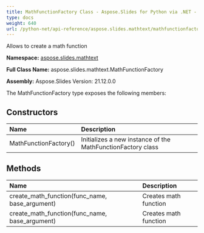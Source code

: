 ```yaml
---
title: MathFunctionFactory Class - Aspose.Slides for Python via .NET - API Reference
type: docs
weight: 640
url: /python-net/api-reference/aspose.slides.mathtext/mathfunctionfactory/
---
```


Allows to create a math function

**Namespace:** [aspose.slides.mathtext](/python-net/api-reference/aspose.slides.mathtext/)

**Full Class Name:** aspose.slides.mathtext.MathFunctionFactory

**Assembly:**  Aspose.Slides Version: 21.12.0.0

The MathFunctionFactory type exposes the following members:
## **Constructors**
|**Name**|**Description**|
| :- | :- |
|MathFunctionFactory()|Initializes a new instance of the MathFunctionFactory class|
## **Methods**
|**Name**|**Description**|
| :- | :- |
|create_math_function(func_name, base_argument)|Creates math function|
|create_math_function(func_name, base_argument)|Creates math function|
